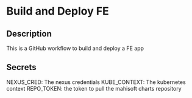 # Build and Deploy FE

## Description

This is a GitHub workflow to build and deploy a FE app

## Secrets

NEXUS_CRED: The nexus credentials
KUBE_CONTEXT: The kubernetes context
REPO_TOKEN: the token to pull the mahisoft charts repository
```